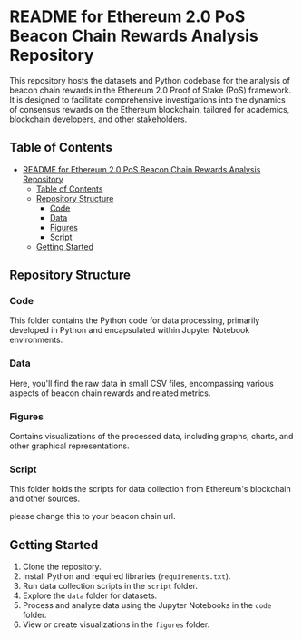 # README for Ethereum 2.0 PoS Beacon Chain Rewards Analysis Repository

This repository hosts the datasets and Python codebase for the analysis of beacon chain rewards in the Ethereum 2.0 Proof of Stake (PoS) framework. It is designed to facilitate comprehensive investigations into the dynamics of consensus rewards on the Ethereum blockchain, tailored for academics, blockchain developers, and other stakeholders.

## Table of Contents
- [README for Ethereum 2.0 PoS Beacon Chain Rewards Analysis Repository](#readme-for-ethereum-20-pos-beacon-chain-rewards-analysis-repository)
  - [Table of Contents](#table-of-contents)
  - [Repository Structure](#repository-structure)
    - [Code](#code)
    - [Data](#data)
    - [Figures](#figures)
    - [Script](#script)
  - [Getting Started](#getting-started)

## Repository Structure

### Code
This folder contains the Python code for data processing, primarily developed in Python and encapsulated within Jupyter Notebook environments.

### Data
Here, you'll find the raw data in small CSV files, encompassing various aspects of beacon chain rewards and related metrics.

### Figures
Contains visualizations of the processed data, including graphs, charts, and other graphical representations.

### Script
This folder holds the scripts for data collection from Ethereum's blockchain and other sources.

please change this to your beacon chain url.

## Getting Started
1. Clone the repository.
2. Install Python and required libraries (`requirements.txt`).
3. Run data collection scripts in the `script` folder.
4. Explore the `data` folder for datasets.
5. Process and analyze data using the Jupyter Notebooks in the `code` folder.
6. View or create visualizations in the `figures` folder.
